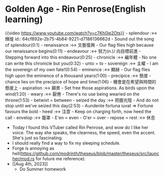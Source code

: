 # Golden Age - Rin Penrose(English learning)
{{video https://www.youtube.com/watch?v=c7Kh0ie2Ots}}
	- splendour :<-> 輝煌
	  id:: 64cf892e-2b75-4b84-9221-d7186136662d
		- Sound out the song of splendour(0:1)
	- renaissance :<-> 文藝復興
		- Our flag flies high because our renaissance begins(0:11)
	- endeavour :<-> 努力(n.)/ 向目標前進
		- Stepping forward into this endeavour(0:25)
	- chronicle :<-> 編年體
		- No one can write this chronicle but you(0:32)
	- unto = to
	- sovereign :<-> 主權
		- I am the sovereign of my own fate!(0:54)
	- eminence :<-> 顯赫
		- Our flag flies high upon the eminence of a thousand years(1:00)
	- precipice :<-> 懸崖
		- chance lies on the precipice of hope and time(1:06)
			- 機會是在希望與時間的懸崖上
	- aspiration :<-> 願景
		- Set free those aspirations. As birds upon the wind(1:20)
	- weary :<-> 厭倦
		- There's no use being wearied on the throne(1:53)
	- betwixt = between
	- seized the day :<-> 把握光陰
		- And do not stop until we've seized this day(2:53)
	- Aundente fortuna iuvat => Fortune favours the bold
	- heed :<-> 注意
		- Keep on charging forth, now heed the call
	- envelop :<-> 籠罩
	- E'en = even
	- O'er = over
	- repose = rest :<-> 休息
- Today I found this VTuber called Rin Penrose, and wow do I like her voice. The way she speaks, the clearness, the speed, even the accent. She's just so fascinating.
- I should really find a way to fix my sleeping schedule.
- Forge is annoying as hell(https://github.com/modrinth/theseus/blob/master/theseus/src/launcher/mod.rs for future me reference).
- [[Aug 4th, 2023]]
	- Do Summer homework